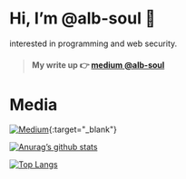 # Hi, I’m @alb-soul 👋

interested in programming and web security.

> ####  My write up 👉 [medium @alb-soul](https://medium.com/@alb-soul)
# Media
[![Medium](https://img.shields.io/badge/Medium-12100E?style=for-the-badge&logo=medium&logoColor=white)](https://alb-soul.medium.com){:target="_blank"}

[![Anurag’s github stats](https://github-readme-stats.vercel.app/api?username=alb-soul)](https://github.com/alb-soul)

[![Top Langs](https://github-readme-stats.vercel.app/api/top-langs/?username=alb-soul&layout=compact)](https://github.com/alb-soul)

